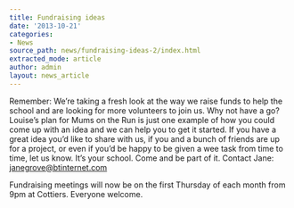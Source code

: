 ```yaml
---
title: Fundraising ideas
date: '2013-10-21'
categories:
- News
source_path: news/fundraising-ideas-2/index.html
extracted_mode: article
author: admin
layout: news_article
---
```

Remember: We’re taking a fresh look at the way we raise funds to help the school and are looking for more volunteers to join us. Why not have a go? Louise’s plan for Mums on the Run is just one example of how you could come up with an idea and we can help you to get it started. If you have a great idea you’d like to share with us, if you and a bunch of friends are up for a project, or even if you’d be happy to be given a wee task from time to time, let us know. It’s your school. Come and be part of it. Contact Jane: [janegrove@btinternet.com](mailto:janegrove@btinternet.com)

Fundraising meetings will now be on the first Thursday of each month from 9pm at Cottiers. Everyone welcome.
